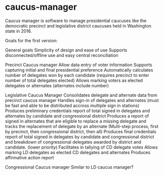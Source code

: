 # caucus-manager
Caucus manager is software to manage presidential caucuses like the democratic precinct and legislative district caucuses held in Washington state in 2016.

Goals for the first version:

General goals
Simplicity of design and ease of use
Supports disconnected/offline use and easy central reconciliation

Precinct Caucus manager
Allow data entry of voter information
Supports capturing initial and final presidential preference
Automatically calculates number of delegates won by each candidate (requires precinct to enter number of total delegates elected)
Allows marking voters as elected delegates or alternates (alternates include number)

Legislative Caucus Manager
Consolidates delegate and alternate data from precinct caucus manager
Handles sign-in of delegates and alternates (must be fast and able to be distributed accross multiple sign in stations)
Produces preliminary credentials report of total signed in delegates and alternates by candidate and congressional district
Produces a report of signed in alternates that are eligible to replace a missing delegate and tracks the replacement of delegate by an alternate (Multi-step process, first by precinct, then congressional district, then all)
Produces final credentials report of total signed in delegates by candidate and congressional district and breakdown of congressional delegates awarded by district and candidate.
(lower priority) Facilitates in tallying of CD delegate votes 
Allows marking LD delegates as elected CD delegates and alternates
Produces affirmative action report

Congressional Caucus manager
Similar to LD caucus manager?

